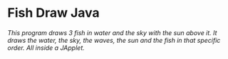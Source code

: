 # Fish Draw Java
<h6>
This program draws 3 fish in water and the sky with the sun above it. It draws the water, the sky, the waves, the sun and the fish in that specific order. All inside a JApplet. </h6>
